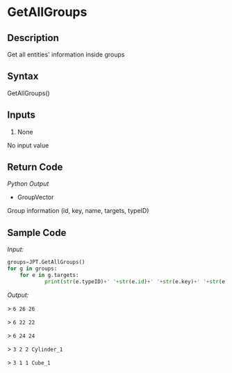 # GetAllGroups

## Description

Get all entities' information inside groups

## Syntax

GetAllGroups()

## Inputs

1. None

No input value

## Return Code

_Python Output_

- GroupVector

Group information (id, key, name, targets, typeID)

## Sample Code

_Input:_

```python
groups=JPT.GetAllGroups()
for g in groups:
    for e in g.targets:
            print(str(e.typeID)+' '+str(e.id)+' '+str(e.key)+' '+str(e.name))
```

_Output:_

\> `6 26 26`

\> `6 22 22`

\> `6 24 24`

\> `3 2 2 Cylinder_1`

\> `3 1 1 Cube_1`
